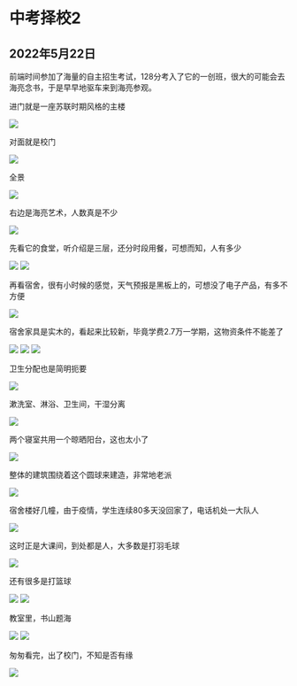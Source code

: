 中考择校2
=======================

2022年5月22日
-----------------------

前端时间参加了海量的自主招生考试，128分考入了它的一创班，很大的可能会去海亮念书，于是早早地驱车来到海亮参观。

进门就是一座苏联时期风格的主楼

![]({{site.url}}/assets/blog-images/20220522/1-1.jpg)

对面就是校门

![]({{site.url}}/assets/blog-images/20220522/1-2.jpg)

全景

![]({{site.url}}/assets/blog-images/20220522/1-3.jpg)

右边是海亮艺术，人数真是不少

![]({{site.url}}/assets/blog-images/20220522/1-4.jpg)

先看它的食堂，听介绍是三层，还分时段用餐，可想而知，人有多少

![]({{site.url}}/assets/blog-images/20220522/1-5.jpg)
![]({{site.url}}/assets/blog-images/20220522/1-8.jpg)

再看宿舍，很有小时候的感觉，天气预报是黑板上的，可想没了电子产品，有多不方便

![]({{site.url}}/assets/blog-images/20220522/1-9.jpg)

宿舍家具是实木的，看起来比较新，毕竟学费2.7万一学期，这物资条件不能差了

![]({{site.url}}/assets/blog-images/20220522/1-10.jpg)
![]({{site.url}}/assets/blog-images/20220522/1-11.jpg)
![]({{site.url}}/assets/blog-images/20220522/1-15.jpg)

卫生分配也是简明扼要

![]({{site.url}}/assets/blog-images/20220522/1-12.jpg)

漱洗室、淋浴、卫生间，干湿分离

![]({{site.url}}/assets/blog-images/20220522/1-13.jpg)

两个寝室共用一个晾晒阳台，这也太小了

![]({{site.url}}/assets/blog-images/20220522/1-14.jpg)

整体的建筑围绕着这个圆球来建造，非常地老派

![]({{site.url}}/assets/blog-images/20220522/1-16.jpg)

宿舍楼好几幢，由于疫情，学生连续80多天没回家了，电话机处一大队人

![]({{site.url}}/assets/blog-images/20220522/1-17.jpg)

这时正是大课间，到处都是人，大多数是打羽毛球

![]({{site.url}}/assets/blog-images/20220522/1-18.jpg)

还有很多是打篮球

![]({{site.url}}/assets/blog-images/20220522/1-19.jpg)
![]({{site.url}}/assets/blog-images/20220522/1-20.jpg)

教室里，书山题海

![]({{site.url}}/assets/blog-images/20220522/1-21.jpg)
![]({{site.url}}/assets/blog-images/20220522/1-22.jpg)

匆匆看完，出了校门，不知是否有缘

![]({{site.url}}/assets/blog-images/20220522/1-24.jpg)